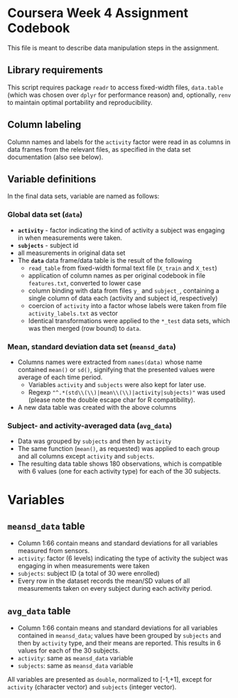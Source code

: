 # Coursera Week 4 Assignment Codebook

This file is meant to describe data manipulation steps in the assignment.

## Library requirements
This script requires package `readr` to access fixed-width files, `data.table` (which was chosen over `dplyr` for performance reason) and, optionally, `renv` to maintain optimal portability and reproducibility.
## Column labeling
Column names and labels for the `activity` factor were read in as columns in data frames from the relevant files, as specified in the data set documentation (also see below).
## Variable definitions
In the final data sets, variable are named as follows:
### Global data set (`data`)
- **`activity`** - factor indicating the kind of activity a subject was engaging in when measurements were taken.
- **`subjects`** - subject id
- all measurements in original data set
- The **`data`** data frame/data table is the result of the following
	- `read_table` from fixed-width formal text file (`X_train` and `X_test`)
	- application of column names as per original codebook in file `features.txt`, converted to lower case
	- column binding with data from files `y_` and `subject_`, containing a single column of data each (activity and subject id, respectively)
	- coercion of `activity` into a factor whose labels were taken from file `activity_labels.txt` as vector
	- Identical transformations were applied to the `*_test` data sets, which was then merged (row bound) to `data`.
### Mean, standard deviation data set (`meansd_data`)
- Columns names were extracted from `names(data)` whose name contained `mean()` or `sd()`, signifying that the presented values were average of each time period.
	- Variables `activity` and `subjects` were also kept for later use.
	- Regexp `"^.*(std\\(\\)|mean\\(\\)|activity|subjects)"` was used (please note the double escape char for R compatibility).
- A new data table was created with the above columns
### Subject- and activity-averaged data (`avg_data`)
- Data was grouped by `subjects` and then by `activity`
- The same function (`mean()`, as requested) was applied to each group and all columns except `activity` and `subjects`.
- The resulting data table shows 180 observations, which is compatible with 6 values (one for each activity type) for each of the 30 subjects.

# Variables

## `meansd_data` table
- Column 1:66 contain means and standard deviations for all variables measured from sensors.
- `activity`: factor (6 levels) indicating the type of activity the subject was engaging in when measurements were taken
- `subjects`: subject ID (a total of 30 were enrolled)
- Every row in the dataset records the mean/SD values of all measurements taken on every subject during each activity period.

## `avg_data` table
- Column 1:66 contain means and standard deviations for all variables contained in `meansd_data`; values have been grouped by `subjects` and then by `activity` type, and their means are reported. This results in 6 values for each of the 30 subjects.
- `activity`: same as `meansd_data` variable
- `subjects`: same as `meansd_data` variable

All variables are presented as `double`, normalized to [-1,+1], except for `activity` (character vector) and `subjects` (integer vector).
